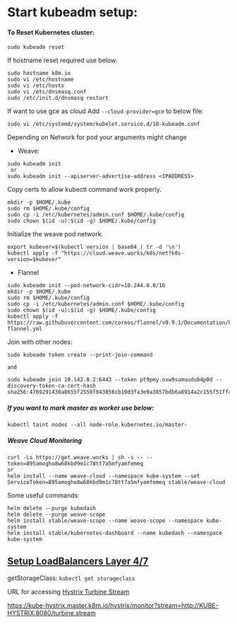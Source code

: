 # Start kubeadm setup:

#### To Reset Kubernetes cluster:
```
sudo kubeadm reset
```

If hostname reset required use below:

```
sudo hostname k8m.io
sudo vi /etc/hostname
sudo vi /etc/hosts
sudo vi /etc/dnsmasq.conf
sudo /etc/init.d/dnsmasq restart
``` 


If want to use gce as cloud
Add `--cloud-provider=gce` to below file:


`
sudo vi /etc/systemd/system/kubelet.service.d/10-kubeadm.conf
`

Depending on Network for pod your arguments might change
- Weave:
```
sudo kubeadm init
 or
sudo kubeadm init --apiserver-advertise-address <IPADDRESS>
```
Copy certs to allow kubectl command work properly.
```
mkdir -p $HOME/.kube
sudo rm $HOME/.kube/config
sudo cp -i /etc/kubernetes/admin.conf $HOME/.kube/config
sudo chown $(id -u):$(id -g) $HOME/.kube/config
```
Initialize the weave pod network.
```
export kubever=$(kubectl version | base64 | tr -d '\n')
kubectl apply -f "https://cloud.weave.works/k8s/net?k8s-version=$kubever"
```
- Flannel
```
sudo kubeadm init --pod-network-cidr=10.244.0.0/16
mkdir -p $HOME/.kube
sudo rm $HOME/.kube/config
sudo cp -i /etc/kubernetes/admin.conf $HOME/.kube/config
sudo chown $(id -u):$(id -g) $HOME/.kube/config
kubectl apply -f https://raw.githubusercontent.com/coreos/flannel/v0.9.1/Documentation/kube-flannel.yml
```

Join with other nodes:
```
sudo kubeadm token create --print-join-command

and

sudo kubeadm join 10.142.0.2:6443 --token pt9pmy.oxw9sumuudub4p0d --discovery-token-ca-cert-hash sha256:4769291430a8655f2558f043856cb10d3fa3e9a3857bdb6a8914a2c155f51ff4
```

##### If you want to mark master as worker use below:

```
kubectl taint nodes --all node-role.kubernetes.io/master-
```

##### Weave Cloud Monitoring
```
curl -Ls https://get.weave.works | sh -s -- --token=895amogho8w68kbd9m1c78tt7a5mfyamfemeq
or
helm install --name weave-cloud --namespace kube-system --set ServiceToken=895amogho8w68kbd9m1c78tt7a5mfyamfemeq stable/weave-cloud
```


Some useful commands:
```
helm delete --purge kubedash
helm delete --purge weave-scope
helm install stable/weave-scope --name weave-scope --namespace kube-system
helm install stable/kubernetes-dashboard --name kubedash --namespace kube-system
```

## [Setup LoadBalancers Layer 4/7](https://github.com/amitkshirsagar13/kube-server/blob/master/minikube/bin/README.md)



getStorageClass: `kubectl get storageclass`

URL for accessing [Hystrix Turbine Stream](https://kube-hystrix.master.k8m.io/hystrix/monitor?stream=http://KUBE-HYSTRIX:8080/turbine.stream)

https://kube-hystrix.master.k8m.io/hystrix/monitor?stream=http://KUBE-HYSTRIX:8080/turbine.stream
